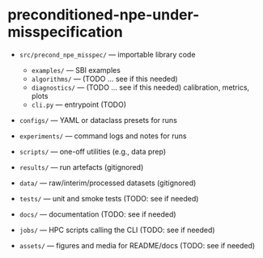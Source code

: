 # preconditioned-npe-under-misspecification


- `src/precond_npe_misspec/` — importable library code  
  - `examples/` — SBI examples  
  - `algorithms/` — (TODO ... see if this needed)
  - `diagnostics/` — (TODO ... see if this needed)  calibration, metrics, plots  
  - `cli.py` — entrypoint (TODO)

- `configs/` — YAML or dataclass presets for runs  
- `experiments/` — command logs and notes for runs  
- `scripts/` — one-off utilities (e.g., data prep)  
- `results/` — run artefacts (gitignored)  
- `data/` — raw/interim/processed datasets (gitignored)  
- `tests/` — unit and smoke tests (TODO: see if needed)  
- `docs/` — documentation (TODO: see if needed)  
- `jobs/` — HPC scripts calling the CLI  (TODO: see if needed)  
- `assets/` — figures and media for README/docs (TODO: see if needed)  
